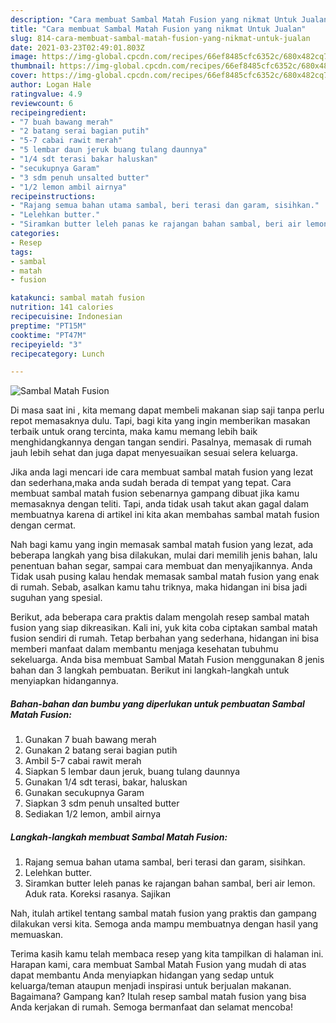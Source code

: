 ```yaml
---
description: "Cara membuat Sambal Matah Fusion yang nikmat Untuk Jualan"
title: "Cara membuat Sambal Matah Fusion yang nikmat Untuk Jualan"
slug: 814-cara-membuat-sambal-matah-fusion-yang-nikmat-untuk-jualan
date: 2021-03-23T02:49:01.803Z
image: https://img-global.cpcdn.com/recipes/66ef8485cfc6352c/680x482cq70/sambal-matah-fusion-foto-resep-utama.jpg
thumbnail: https://img-global.cpcdn.com/recipes/66ef8485cfc6352c/680x482cq70/sambal-matah-fusion-foto-resep-utama.jpg
cover: https://img-global.cpcdn.com/recipes/66ef8485cfc6352c/680x482cq70/sambal-matah-fusion-foto-resep-utama.jpg
author: Logan Hale
ratingvalue: 4.9
reviewcount: 6
recipeingredient:
- "7 buah bawang merah"
- "2 batang serai bagian putih"
- "5-7 cabai rawit merah"
- "5 lembar daun jeruk buang tulang daunnya"
- "1/4 sdt terasi bakar haluskan"
- "secukupnya Garam"
- "3 sdm penuh unsalted butter"
- "1/2 lemon ambil airnya"
recipeinstructions:
- "Rajang semua bahan utama sambal, beri terasi dan garam, sisihkan."
- "Lelehkan butter."
- "Siramkan butter leleh panas ke rajangan bahan sambal, beri air lemon. Aduk rata. Koreksi rasanya. Sajikan"
categories:
- Resep
tags:
- sambal
- matah
- fusion

katakunci: sambal matah fusion 
nutrition: 141 calories
recipecuisine: Indonesian
preptime: "PT15M"
cooktime: "PT47M"
recipeyield: "3"
recipecategory: Lunch

---
```



![Sambal Matah Fusion](https://img-global.cpcdn.com/recipes/66ef8485cfc6352c/680x482cq70/sambal-matah-fusion-foto-resep-utama.jpg)

Di masa  saat ini , kita memang dapat membeli makanan siap saji tanpa perlu repot memasaknya dulu. Tapi, bagi kita yang ingin memberikan masakan terbaik untuk orang tercinta, maka kamu memang lebih baik menghidangkannya dengan tangan sendiri. Pasalnya, memasak di rumah jauh lebih sehat dan juga dapat menyesuaikan sesuai selera keluarga.

Jika anda lagi mencari ide cara membuat sambal matah fusion yang lezat dan sederhana,maka anda sudah berada di tempat yang tepat. Cara membuat sambal matah fusion  sebenarnya gampang dibuat jika kamu memasaknya dengan teliti. Tapi, anda tidak usah takut akan gagal dalam membuatnya 
karena di artikel ini kita akan membahas sambal matah fusion dengan cermat.  



Nah bagi kamu yang ingin memasak sambal matah fusion yang lezat, ada beberapa langkah yang bisa dilakukan, mulai dari memilih jenis bahan, lalu penentuan bahan segar, sampai cara membuat dan menyajikannya. Anda Tidak usah pusing kalau hendak memasak sambal matah fusion yang enak di rumah. Sebab, asalkan kamu  tahu triknya, maka hidangan ini bisa jadi suguhan yang spesial.

Berikut, ada beberapa cara praktis  dalam mengolah resep sambal matah fusion yang siap dikreasikan. Kali ini, yuk kita coba ciptakan sambal matah fusion sendiri di rumah. Tetap berbahan yang sederhana, hidangan ini bisa memberi manfaat dalam membantu menjaga kesehatan tubuhmu sekeluarga. Anda bisa membuat Sambal Matah Fusion menggunakan 8 jenis bahan dan 3 langkah pembuatan. Berikut ini langkah-langkah untuk menyiapkan hidangannya.

<!--inarticleads1-->

##### Bahan-bahan dan bumbu yang diperlukan untuk pembuatan Sambal Matah Fusion:

1. Gunakan 7 buah bawang merah
1. Gunakan 2 batang serai bagian putih
1. Ambil 5-7 cabai rawit merah
1. Siapkan 5 lembar daun jeruk, buang tulang daunnya
1. Gunakan 1/4 sdt terasi, bakar, haluskan
1. Gunakan secukupnya Garam
1. Siapkan 3 sdm penuh unsalted butter
1. Sediakan 1/2 lemon, ambil airnya




<!--inarticleads2-->

##### Langkah-langkah membuat Sambal Matah Fusion:

1. Rajang semua bahan utama sambal, beri terasi dan garam, sisihkan.
1. Lelehkan butter.
1. Siramkan butter leleh panas ke rajangan bahan sambal, beri air lemon. Aduk rata. Koreksi rasanya. Sajikan




Nah, itulah artikel tentang  sambal matah fusion  yang praktis dan gampang dilakukan versi kita. Semoga anda mampu membuatnya dengan hasil yang memuaskan. 

Terima kasih kamu telah membaca resep yang kita tampilkan di halaman ini. Harapan kami, cara membuat  Sambal Matah Fusion yang mudah di atas dapat membantu Anda menyiapkan hidangan yang sedap untuk keluarga/teman ataupun menjadi inspirasi untuk berjualan makanan. Bagaimana? Gampang kan? Itulah resep sambal matah fusion yang bisa Anda kerjakan di rumah. Semoga bermanfaat dan selamat mencoba!

